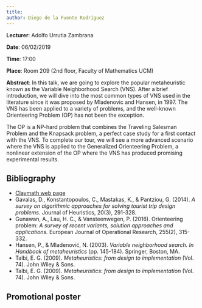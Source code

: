 ```yaml
---
title: 
author: Diego de la Fuente Rodríguez
---
```

**Lecturer**: Adolfo Urrutia Zambrana

**Date**: 06/02/2019

**Time**: 17:00

**Place**: Room 209 (2nd floor, Faculty of Mathematics UCM)

**Abstract**: In this talk, we are going to explore the popular metaheuristic known as the Variable Neighborhood Search (VNS). 
After a brief introduction, we will dive into the most common types of VNS used in the literature since it was proposed by 
Mladenovic and Hansen, in 1997. The VNS has been applied to a variety of problems, and the well-known Orienteering Problem (OP) has not been the
exception. 

The OP is a NP-hard problem that combines the Traveling Salesman Problem and the Knapsack problem, a perfect case study 
for a first contact with the VNS. To complete our tour, we will see a more advanced scenario where the VNS is applied to the
Generalized Orienteering Problem, a nonlinear extension of the OP where the VNS has produced promising experimental results.


## Bibliography

* [Claymath web page](www.claymath.org/millennium-problems)
* Gavalas, D., Konstantopoulos, C., Mastakas, K., & Pantziou, G. (2014). 
*A survey on algorithmic approaches for solving tourist trip design problems*. Journal of Heuristics, 20(3), 291-328.
* Gunawan, A., Lau, H. C., & Vansteenwegen, P. (2016). Orienteering problem: 
*A survey of recent variants, solution approaches and applications.* European Journal of Operational Research, 255(2), 315-332.
* Hansen, P., & Mladenović, N. (2003). 
*Variable neighborhood search. In Handbook of metaheuristics* (pp. 145-184). Springer, Boston, MA.
* Talbi, E. G. (2009). *Metaheuristics: from design to implementation* (Vol. 74). John Wiley & Sons.
* Talbi, E. G. (2009). *Metaheuristics: from design to implementation* (Vol. 74). John Wiley & Sons.

## Promotional poster
